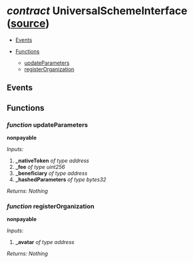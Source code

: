# *contract* UniversalSchemeInterface ([source](https://github.com/daostack/daostack/tree/master/./contracts/universalSchemes/UniversalSchemeInterface.sol))


- [Events](#events)

- [Functions](#functions)
    - [updateParameters](#function-updateparameters)
    - [registerOrganization](#function-registerorganization)

## Events

## Functions
### *function* updateParameters
**nonpayable**

*Inputs:*
1. **_nativeToken** *of type address*
2. **_fee** *of type uint256*
3. **_beneficiary** *of type address*
4. **_hashedParameters** *of type bytes32*

*Returns:*
*Nothing*

### *function* registerOrganization
**nonpayable**

*Inputs:*
1. **_avatar** *of type address*

*Returns:*
*Nothing*


